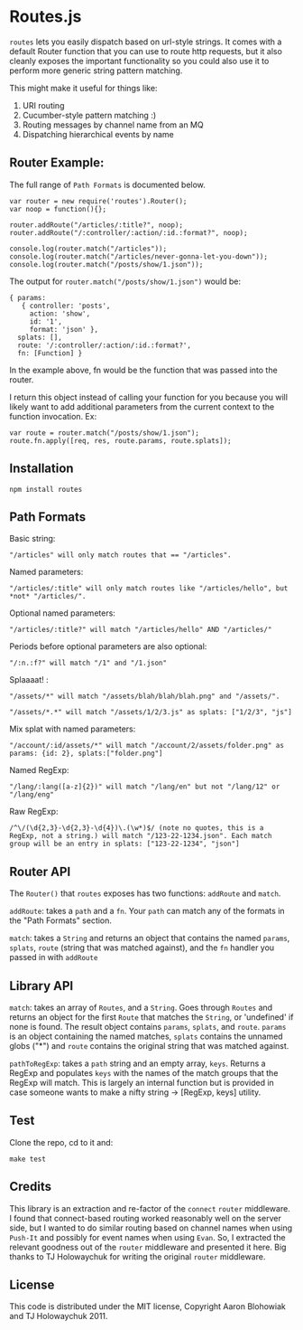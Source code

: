 # Routes.js

`routes` lets you easily dispatch based on url-style strings.  It comes with a default Router function that you can use to route http requests, but it also cleanly exposes the important functionality so you could also use it to perform more generic string pattern matching.

This might make it useful for things like:

1. URI routing
2. Cucumber-style pattern matching :)
3. Routing messages by channel name from an MQ
4. Dispatching hierarchical events by name


## Router Example:

The full range of `Path Formats` is documented below.

    var router = new require('routes').Router();
    var noop = function(){};

    router.addRoute("/articles/:title?", noop);
    router.addRoute("/:controller/:action/:id.:format?", noop);

    console.log(router.match("/articles"));
    console.log(router.match("/articles/never-gonna-let-you-down"));
    console.log(router.match("/posts/show/1.json"));

The output for `router.match("/posts/show/1.json")` would be:

    { params: 
       { controller: 'posts',
         action: 'show',
         id: '1',
         format: 'json' },
      splats: [],
      route: '/:controller/:action/:id.:format?',
      fn: [Function] }
  
In the example above, fn would be the function that was passed into the router.


I return this object instead of calling your function for you because you will likely want to add additional parameters from the current context to the function invocation. Ex:

    var route = router.match("/posts/show/1.json");
    route.fn.apply([req, res, route.params, route.splats]);

## Installation

`npm install routes`

## Path Formats

Basic string:

    "/articles" will only match routes that == "/articles".

Named parameters:

    "/articles/:title" will only match routes like "/articles/hello", but *not* "/articles/".

Optional named parameters:

    "/articles/:title?" will match "/articles/hello" AND "/articles/"

Periods before optional parameters are also optional:

    "/:n.:f?" will match "/1" and "/1.json"

Splaaaat! :

    "/assets/*" will match "/assets/blah/blah/blah.png" and "/assets/".
    
    "/assets/*.*" will match "/assets/1/2/3.js" as splats: ["1/2/3", "js"]

Mix splat with named parameters:

    "/account/:id/assets/*" will match "/account/2/assets/folder.png" as params: {id: 2}, splats:["folder.png"]


Named RegExp:

    "/lang/:lang([a-z]{2})" will match "/lang/en" but not "/lang/12" or "/lang/eng"

Raw RegExp:

    /^\/(\d{2,3}-\d{2,3}-\d{4})\.(\w*)$/ (note no quotes, this is a RegExp, not a string.) will match "/123-22-1234.json". Each match group will be an entry in splats: ["123-22-1234", "json"]


## Router API

The `Router()` that `routes` exposes has two functions: `addRoute` and `match`.

`addRoute`: takes a `path` and a `fn`. Your `path` can match any of the formats in the "Path Formats" section.

`match`: takes a `String` and returns an object that contains the named `params`, `splats`, `route` (string that was matched against), and the `fn` handler you passed in with `addRoute`

## Library API

`match`: takes an array of `Routes`, and a `String`. Goes through `Routes` and returns an object for the first `Route` that matches the `String`, or 'undefined' if none is found. The result object contains `params`, `splats`, and `route`. `params` is an object containing the named matches, `splats` contains the unnamed globs ("*") and `route` contains the original string that was matched against.

`pathToRegExp`: takes a `path` string and an empty array, `keys`.  Returns a RegExp and populates `keys` with the names of the match groups that the RegExp will match. This is largely an internal function but is provided in case someone wants to make a nifty string -> [RegExp, keys] utility.


## Test

Clone the repo, cd to it and:

`make test`

## Credits

This library is an extraction and re-factor of the `connect` `router` middleware.  I found that connect-based routing worked reasonably well on the server side, but I wanted to do similar routing based on channel names when using `Push-It` and possibly for event names when using `Evan`.  So, I extracted the relevant goodness out of the `router` middleware and presented it here.  Big thanks to TJ Holowaychuk for writing the original `router` middleware.

## License

This code is distributed under the MIT license, Copyright Aaron Blohowiak and TJ Holowaychuk 2011.